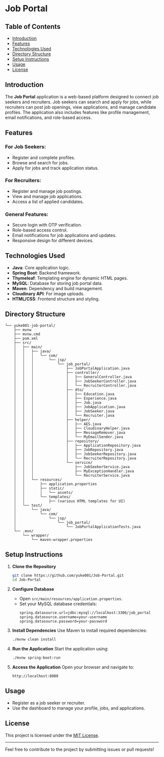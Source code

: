 # Job Portal

## Table of Contents
- [Introduction](#introduction)
- [Features](#features)
- [Technologies Used](#technologies-used)
- [Directory Structure](#directory-structure)
- [Setup Instructions](#setup-instructions)
- [Usage](#usage)
- [License](#license)

## Introduction
The **Job Portal** application is a web-based platform designed to connect job seekers and recruiters. Job seekers can search and apply for jobs, while recruiters can post job openings, view applications, and manage candidate profiles. The application also includes features like profile management, email notifications, and role-based access.

## Features
### For Job Seekers:
- Register and complete profiles.
- Browse and search for jobs.
- Apply for jobs and track application status.

### For Recruiters:
- Register and manage job postings.
- View and manage job applications.
- Access a list of applied candidates.

### General Features:
- Secure login with OTP verification.
- Role-based access control.
- Email notifications for job applications and updates.
- Responsive design for different devices.

## Technologies Used
- **Java**: Core application logic.
- **Spring Boot**: Backend framework.
- **Thymeleaf**: Templating engine for dynamic HTML pages.
- **MySQL**: Database for storing job portal data.
- **Maven**: Dependency and build management.
- **Cloudinary API**: For image uploads.
- **HTML/CSS**: Frontend structure and styling.

## Directory Structure
```plaintext
└── yuke001-job-portal/
    ├── mvnw
    ├── mvnw.cmd
    ├── pom.xml
    ├── src/
    │   ├── main/
    │   │   ├── java/
    │   │   │   └── com/
    │   │   │       └── jsp/
    │   │   │           └── job_portal/
    │   │   │               ├── JobPortalApplication.java
    │   │   │               ├── controller/
    │   │   │               │   ├── GeneralController.java
    │   │   │               │   ├── JobSeekerController.java
    │   │   │               │   └── RecruiterController.java
    │   │   │               ├── dto/
    │   │   │               │   ├── Education.java
    │   │   │               │   ├── Experience.java
    │   │   │               │   ├── Job.java
    │   │   │               │   ├── JobApplication.java
    │   │   │               │   ├── JobSeeker.java
    │   │   │               │   └── Recruiter.java
    │   │   │               ├── helper/
    │   │   │               │   ├── AES.java
    │   │   │               │   ├── CloudinaryHelper.java
    │   │   │               │   ├── MessageRemover.java
    │   │   │               │   └── MyEmailSender.java
    │   │   │               ├── repository/
    │   │   │               │   ├── ApplicationRepository.java
    │   │   │               │   ├── JobRepository.java
    │   │   │               │   ├── JobSeekerRepository.java
    │   │   │               │   └── RecruiterRepository.java
    │   │   │               └── service/
    │   │   │                   ├── JobSeekerService.java
    │   │   │                   ├── MyExceptionHandler.java
    │   │   │                   └── RecruiterService.java
    │   │   └── resources/
    │   │       ├── application.properties
    │   │       ├── static/
    │   │       │   └── assets/
    │   │       └── templates/
    │   │           ├── (various HTML templates for UI)
    │   └── test/
    │       └── java/
    │           └── com/
    │               └── jsp/
    │                   └── job_portal/
    │                       └── JobPortalApplicationTests.java
    └── .mvn/
        └── wrapper/
            └── maven-wrapper.properties
```

## Setup Instructions

1. **Clone the Repository**
   ```bash
   git clone https://github.com/yuke001/Job-Portal.git
   cd Job-Portal
   ```

2. **Configure Database**
   - Open `src/main/resources/application.properties`.
   - Set your MySQL database credentials:
     ```properties
     spring.datasource.url=jdbc:mysql://localhost:3306/job_portal
     spring.datasource.username=your-username
     spring.datasource.password=your-password
     ```

3. **Install Dependencies**
   Use Maven to install required dependencies:
   ```bash
   ./mvnw clean install
   ```

4. **Run the Application**
   Start the application using:
   ```bash
   ./mvnw spring-boot:run
   ```

5. **Access the Application**
   Open your browser and navigate to:
   ```
   http://localhost:8080
   ```

## Usage
- Register as a job seeker or recruiter.
- Use the dashboard to manage your profile, jobs, and applications.

## License
This project is licensed under the [MIT License](LICENSE).

---

Feel free to contribute to the project by submitting issues or pull requests!

